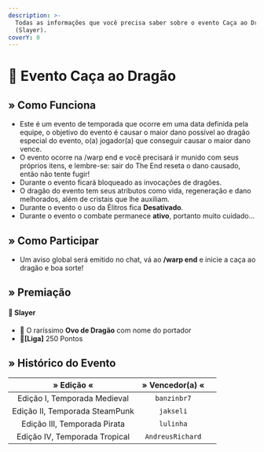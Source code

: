 ```yaml
---
description: >-
  Todas as informações que você precisa saber sobre o evento Caça ao Dragão
  (Slayer).
coverY: 0
---
```


# 🐲 Evento Caça ao Dragão

## » Como Funciona

* Este é um evento de temporada que ocorre em uma data definida pela equipe, o objetivo do evento é causar o maior dano possível ao dragão especial do evento, o(a) jogador(a) que conseguir causar o maior dano vence.
* O evento ocorre na /warp end e você precisará ir munido com seus próprios itens, e lembre-se: sair do The End reseta o dano causado, então não tente fugir!
* Durante o evento ficará bloqueado as invocações de dragões.
* O dragão do evento tem seus atributos como vida, regeneração e dano melhorados, além de cristais que lhe auxiliam.
* Durante o evento o uso da Élitros fica **Desativado**.
* Durante o evento o combate permanece **ativo**, portanto muito cuidado...

## » Como Participar

* Um aviso global será emitido no chat, vá ao **/warp end** e inicie a caça ao dragão e boa sorte!

## » Premiação

#### 🥇 Slayer

* 🥚 O raríssimo **Ovo de Dragão** com nome do portador
* 💎**\[Liga]** 250 Pontos

## » Histórico do Evento

|           » Edição «           |  » Vencedor(a) « |   |
| :----------------------------: | :--------------: | - |
|  Edição I, Temporada Medieval  |    `banzinbr7`   |   |
| Edição II, Temporada SteamPunk |     `jakseli`    |   |
|  Edição III, Temporada Pirata  |     `lulinha`    |   |
|  Edição IV, Temporada Tropical | `AndreusRichard` |   |
